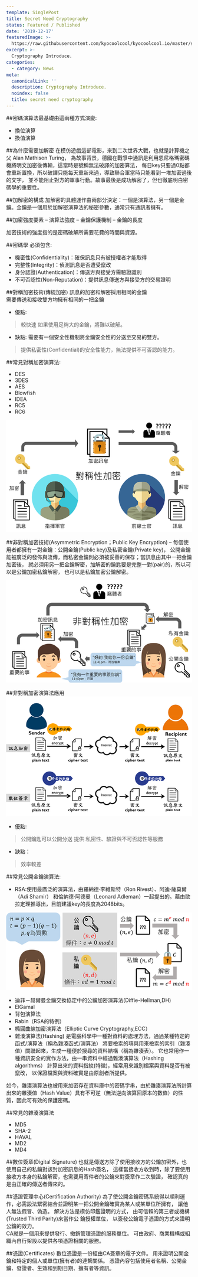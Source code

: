 ```yaml
---
template: SinglePost
title: Secret Need Cryptography
status: Featured / Published
date: '2019-12-17'
featuredImage: >-
  https://raw.githubusercontent.com/kyocoolcool/kyocoolcool.io/master/static/images/logo/cryptography.png
excerpt: >-
  Cryptography Introduce.
categories:
  - category: News  
meta:
  canonicalLink: ''
  description: Cryptography Introduce.
  noindex: false
  title: secret need cryptography
---
```

##密碼演算法最基礎由這兩種方式演變:

- 換位演算
- 換值演算

##為什麼需要加解密
在模仿遊戲這部電影，來到二次世界大戰，也就是計算機之父 Alan Mathison Turing，
為故事背景，德國在戰爭中通訊是利用恩尼格瑪密碼機將明文加密後傳輸，這當時是號稱無法破譯的加密算法，
每日key只要過0點都會重新置換，所以破譯只能每天重新來過，導致聯合軍當時只能看到一堆加密過後的文字，
並不能阻止對方的軍事行動。故事最後是成功解密了，但也徹底明白密碼學的重要性。

##加解密的構成
加解密的具體運作由兩部分決定：一個是演算法，另一個是金鑰。金鑰是一個用於加解密演算法的秘密參數，通常只有通訊者擁有。

##加密強度要素
– 演算法強度 – 金鑰保護機制 – 金鑰的長度

加密技術的強度指的是密碼破解所需要花費的時間與資源。

##密碼學
必須包含:
- 機密性(Confidentiality)：確保訊息只有被授權者才能取得
- 完整性(Integrity)：偵測訊息是否遭受竄改
- 身分認證(Authentication)：傳送方與接受方需驗證識別
- 不可否認性(Non-Reputation)：提供訊息傳送方與接受方的交易證明

##對稱加密技術(傳統加密)
訊息的加密和解密採用相同的金鑰  
需要傳送和接收雙方均擁有相同的一把金鑰  
- 優點: 
>較快速
>如果使用足夠大的金鑰，將難以破解。
- 缺點: 需要有一個安全性機制將金鑰安全性的分送至交易的雙方。
>提供私密性(Confidential)的安全性能力，無法提供不可否認的能力。

##常見對稱加密演算法:
- DES
- 3DES
- AES
- Blowfish
- IDEA
- RC5
- RC6

![post-1](../../static/images/post/20191217/20191217-post-1.png)

##非對稱加密技術(Asymmetric Encryption；Public Key Encryption)
– 每個使用者都擁有一對金鑰：公開金鑰(Public key)及私密金鑰(Private key)，
公開金鑰能被廣泛的發佈與流傳，而私密金鑰則必須被妥善的保存；當訊息由其中一把金鑰加密後，
就必須用另一把金鑰解密，加解密的鑰匙要是完整一對(pair)的，所以可以是公鑰加密私鑰解密，
也可以是私鑰加密公鑰解密。

![post-2](../../static/images/post/20191217/20191217-post-2.png)

##非對稱加密演算法應用
![post-3](../../static/images/post/20191217/20191217-post-3.png)

- 優點:
>公開鑰匙可以公開分送
提供 私密性、驗證與不可否認性等服務

- 缺點：
>效率較差

##常見公開金鑰演算法:
- RSA:使用最廣泛的演算法，由羅納德·李維斯特（Ron Rivest）、阿迪·薩莫爾（Adi Shamir）
和倫納德·阿德曼（Leonard Adleman）一起提出的。藉由歐拉定理推導出，目前建議key的長度為2048bits。

![post-4](../../static/images/post/20191217/20191217-post-4.png)

- 迪菲－赫爾曼金鑰交換協定中的公鑰加密演算法(Diffie-Hellman,DH)
- ElGamal
- 背包演算法
- Rabin（RSA的特例）
- 橢圓曲線加密演算法（Elliptic Curve Cryptography,ECC）
- 雜湊演算法(Hashing)
是電腦科學中一種對資料的處理方法，通過某種特定的函式/演算法（稱為雜湊函式/演算法）
將要檢索的項與用來檢索的索引（雜湊值）關聯起來，生成一種便於搜尋的資料結構（稱為雜湊表）。
它也常用作一種資訊安全的實作方法，由一串資料中經過雜湊演算法（Hashing algorithms）
計算出來的資料指紋(特徵)，經常用來識別檔案與資料是否有被竄改，
以保證檔案與資料確實是由原創者所提供。

如今，雜湊演算法也被用來加密存在資料庫中的密碼字串，由於雜湊演算法所計算出來的雜湊值（Hash Value）具有不可逆（無法逆向演算回原本的數值）的性質，因此可有效的保護密碼。

##常見的雜湊演算法
- MD5
- SHA-2
- HAVAL
- MD2
- MD4

##數位簽章(Digital Signature)
也就是傳送方除了使用接收方的公鑰加密外，也使用自己的私鑰對該封加密訊息的Hash簽名，
這樣當接收方收到時，除了要使用接收方本身的私鑰解密，也需要用寄件者的公鑰來對簽章作二次驗證，
確認真的是由正確的傳送者傳來的。

##憑證管理中心(Certification Authority)
為了使公開金鑰密碼系統得以順利運作，必需設法緊密結合並證明某一把公開金鑰確實為某人或某單位所擁有，
讓他人無法假冒、偽造。 解決方法是模仿印鑑證明的方式，
由可信賴的第三者或機構(Trusted Third Parity)來當作公 鑰授權單位，
以簽發公鑰電子憑證的方式來證明公鑰的效力。  
CA就是一個用來提供發行、撤銷管理憑證的服務單位。
可由政府、商業機構或組織內自行架設以提供各項憑證相關的服務。

##憑證(Certificates)
數位憑證是一份經由CA簽章的電子文件。
用來證明公開金鑰和特定的個人或單位(擁有者)的連繫關係。
憑證內容包括使用者名稱、公開金鑰、發證者、生效和到期日期、擁有者等資訊。
